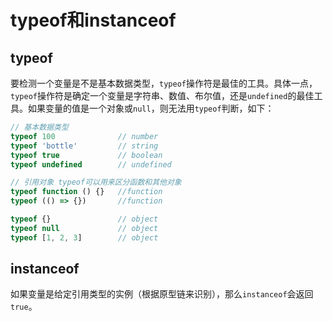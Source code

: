 # typeof和instanceof
## typeof
要检测一个变量是不是基本数据类型，`typeof`操作符是最佳的工具。具体一点，`typeof`操作符是确定一个变量是字符串、数值、布尔值，还是`undefined`的最佳工具。如果变量的值是一个对象或`null`，则无法用`typeof`判断，如下：
```js
// 基本数据类型
typeof 100              // number
typeof 'bottle'         // string
typeof true             // boolean
typeof undefined        // undefined

// 引用对象 typeof可以用来区分函数和其他对象
typeof function () {}   //function
typeof (() => {})       //function

typeof {}               // object
typeof null             // object
typeof [1, 2, 3]        // object
```

## instanceof
如果变量是给定引用类型的实例（根据原型链来识别），那么`instanceof`会返回`true`。